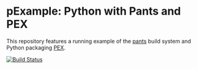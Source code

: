 # pExample: Python with Pants and PEX

This repository features a running example of the [pants](https://www.pantsbuild.org/) build system
and Python packaging [PEX](https://pex.readthedocs.io/).

[![Build Status](https://travis-ci.org/StephanErb/pexample.svg?branch=master)](https://travis-ci.org/StephanErb/pexample)
